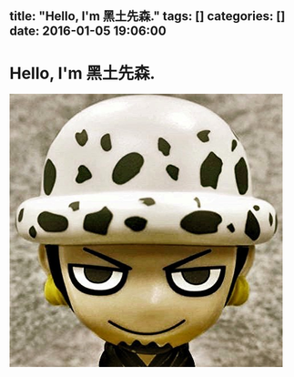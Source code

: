 title: "Hello, I'm 黑土先森."
tags: []
categories: []
date: 2016-01-05 19:06:00
---
# Hello, I'm 黑土先森.

![image](/images/tou.jpg)